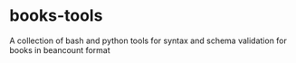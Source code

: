 # books-tools
A collection of bash and python tools for syntax and schema validation for books in beancount format
